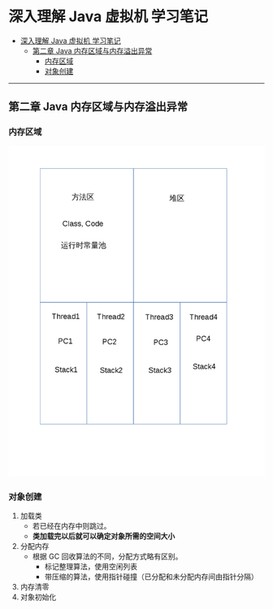 # 深入理解 Java 虚拟机 学习笔记

<!-- TOC -->

- [深入理解 Java 虚拟机 学习笔记](#深入理解-java-虚拟机-学习笔记)
    - [第二章 Java 内存区域与内存溢出异常](#第二章-java-内存区域与内存溢出异常)
        - [内存区域](#内存区域)
        - [对象创建](#对象创建)

<!-- /TOC -->

---

## 第二章 Java 内存区域与内存溢出异常

### 内存区域

![java-memory-area](../res/java-memory-area.png)

### 对象创建

1. 加载类
    - 若已经在内存中则跳过。
    - **类加载完以后就可以确定对象所需的空间大小**
1. 分配内存
    - 根据 GC 回收算法的不同，分配方式略有区别。
        - 标记整理算法，使用空闲列表
        - 带压缩的算法，使用指针碰撞（已分配和未分配内存间由指针分隔）
1. 内存清零
1. 对象初始化